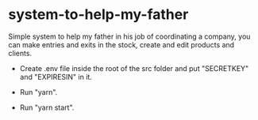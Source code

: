 # system-to-help-my-father
 Simple system to help my father in his job of coordinating a company, you can make entries and exits in the stock, create and edit products and clients.


- Create .env file inside the root of the src folder and put "SECRETKEY" and "EXPIRESIN" in it.

- Run "yarn".

- Run "yarn start".
